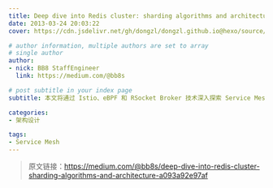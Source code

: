 ```yaml
---
title: Deep dive into Redis cluster: sharding algorithms and architecture
date: 2013-03-24 20:03:22
cover: https://cdn.jsdelivr.net/gh/dongzl/dongzl.github.io@hexo/source/images/cover/redis_study.png

# author information, multiple authors are set to array
# single author
author:
- nick: BB8 StaffEngineer
  link: https://medium.com/@bb8s

# post subtitle in your index page
subtitle: 本文将通过 Istio、eBPF 和 RSocket Broker 技术深入探索 Service Mesh 解决方案。

categories:
- 架构设计

tags:
- Service Mesh
---
```


> 原文链接：https://medium.com/@bb8s/deep-dive-into-redis-cluster-sharding-algorithms-and-architecture-a093a92e97af
